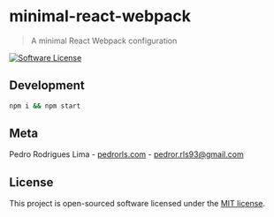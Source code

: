 # minimal-react-webpack
> A minimal React Webpack configuration

[![Software License](https://img.shields.io/badge/license-MIT-brightgreen.svg?style=flat)](LICENSE)

## Development

```bash
npm i && npm start
```

## Meta

Pedro Rodrigues Lima - [pedrorls.com](https://www.pedrorls.com) - pedror.rls93@gmail.com

## License

This project is open-sourced software licensed under the [MIT license](http://opensource.org/licenses/MIT).
